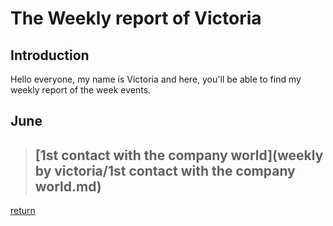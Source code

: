 # The Weekly report of Victoria
  
  ## Introduction
  
  Hello everyone, my name is Victoria and here, you'll be able to find my weekly report of the week events. 
  
  ## June
  >## [1st contact with the company world](weekly by victoria/1st contact with the company world.md)
  
[return](../README.md)
